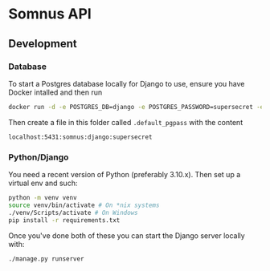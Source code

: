 # Somnus API

## Development

### Database

To start a Postgres database locally for Django to use, ensure you have Docker intalled and then run
```bash
docker run -d -e POSTGRES_DB=django -e POSTGRES_PASSWORD=supersecret -e POSTGRES_USER=django --name=django-db --restart=always -p 5431:5432 postgres:alpine
```

Then create a file in this folder called `.default_pgpass` with the content
```
localhost:5431:somnus:django:supersecret
```

### Python/Django

You need a recent version of Python (preferably 3.10.x). Then set up a virtual env and such:

```bash
python -m venv venv
source venv/bin/activate # On *nix systems
./venv/Scripts/activate # On Windows
pip install -r requirements.txt
```

Once you've done both of these you can start the Django server locally with:
```bash
./manage.py runserver
```
